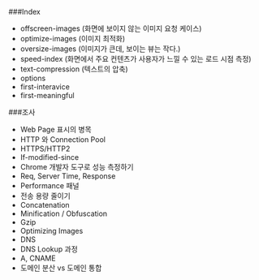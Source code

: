 
###Index

- offscreen-images (화면에 보이지 않는 이미지 요청 케이스)
- optimize-images (이미지 최적화)
- oversize-images (이미지가 큰데, 보이는 뷰는 작다.)
- speed-index (화면에서 주요 컨텐츠가 사용자가 느낄 수 있는 로드 시점 측정)
- text-compression (텍스트의 압축)
- options
 - first-interavice
 - first-meaningful
 
###조사

- Web Page 표시의 병목
- HTTP 와 Connection Pool
- HTTPS/HTTP2
- If-modified-since
- Chrome 개발자 도구로 성능 측정하기
 - Req, Server Time, Response
 - Performance 패널
- 전송 용량 줄이기
 - Concatenation
 - Minification / Obfuscation 
 - Gzip
 - Optimizing Images
- DNS
 - DNS Lookup 과정
 - A, CNAME
 - 도메인 분산 vs 도메인 통합


